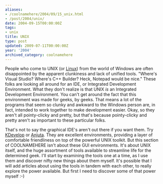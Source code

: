 ```yaml
---
aliases:
- /coolnamehere/2004/09/15_unix.html
- /post/2004/unix/
date: 2004-09-15T00:00:00Z
tags:
- unix
title: UNIX
type: post
updated: 2009-07-11T00:00:00Z
year: '2004'
archived_category: coolnamehere
---
```


People who come to UNIX (or [Linux](http://www.linux.org/)) from the world of
Windows are often disappointed by the apparent clunkiness and lack of unified
tools. "Where's Visual Studio? Where's C++ Builder? Heck, Notepad would be
nice." These folks are looking all around for an IDE, or Integrated Development
Environment. What they don't realize is that UNIX _is_ an Integrated
Development Environment. You can't get around the fact that this environment
was made for geeks, by geeks. That means a lot of the programs that seem so
clunky and awkward to the Windows person are, in fact, intended to work
together to make development easier. Okay, so they aren't all pointy-clicky and
pretty, but that's because pointy-clicky and pretty aren't as important to
these particular folks.
<!-- TEASER_END -->

That's not to say the graphical IDE's aren't out there if you want them. Try
[KDevelop](http://www.kdevelop.org/) or
[Anjuta](http://anjuta.org/). They are excellent environments,
providing a layer of comfortable friendliness on top of the powerful UNIX
toolkit. But this section of COOLNAMEHERE isn't about these GUI environments.
It's about UNIX itself, and the huge assortment of tools available to
streamline life for the determined geek. I'll start by examining the tools one
at a time, as I use them and discover nifty new things about them myself. It's
possible that I will add articles about using the tools in tandem with each
other, to really explore the power available. But first I need to discover some
of that power myself :-)


